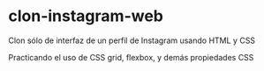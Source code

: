 # clon-instagram-web
Clon sólo de interfaz de un perfil de Instagram usando HTML y CSS

Practicando el uso de CSS grid, flexbox, y demás propiedades CSS

